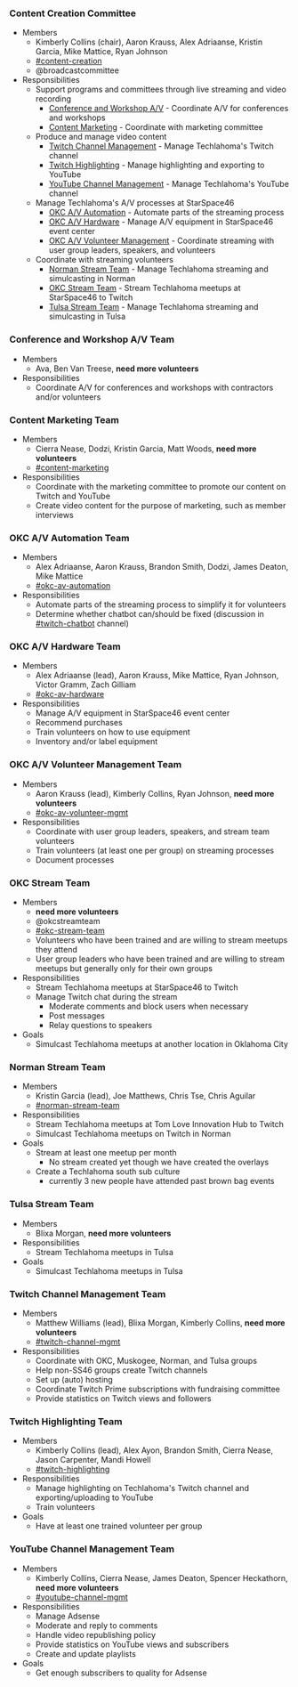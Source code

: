 ### Content Creation Committee
* Members
  * Kimberly Collins (chair), Aaron Krauss, Alex Adriaanse, Kristin Garcia, Mike Mattice, Ryan Johnson
  * [#content-creation](https://techlahoma.slack.com/messages/content-creation)
  * @broadcastcommittee
* Responsibilities
  * Support programs and committees through live streaming and video recording
    * [Conference and Workshop A/V](#conference-av-team) - Coordinate A/V for conferences and workshops
    * [Content Marketing](#content-marketing-team) - Coordinate with marketing committee
  * Produce and manage video content
    * [Twitch Channel Management](#twitch-channel-management-team) - Manage Techlahoma's Twitch channel
    * [Twitch Highlighting](#twitch-highlighting-team) - Manage highlighting and exporting to YouTube
    * [YouTube Channel Management](#youtube-channel-management-team) - Manage Techlahoma's YouTube channel
  * Manage Techlahoma's A/V processes at StarSpace46
    * [OKC A/V Automation](#okc-av-automation-team) - Automate parts of the streaming process
    * [OKC A/V Hardware](#okc-av-hardware-team) - Manage A/V equipment in StarSpace46 event center
    * [OKC A/V Volunteer Management](#okc-av-volunteer-management-team) - Coordinate streaming with user group leaders, speakers, and volunteers
  * Coordinate with streaming volunteers
    * [Norman Stream Team](#norman-stream-team) - Manage Techlahoma streaming and simulcasting in Norman
    * [OKC Stream Team](#okc-stream-team) - Stream Techlahoma meetups at StarSpace46 to Twitch
    * [Tulsa Stream Team](#tulsa-stream-team) - Manage Techlahoma streaming and simulcasting in Tulsa

### Conference and Workshop A/V Team
* Members
  * Ava, Ben Van Treese, **need more volunteers**
* Responsibilities
  * Coordinate A/V for conferences and workshops with contractors and/or volunteers

### Content Marketing Team
* Members
  * Cierra Nease, Dodzi, Kristin Garcia, Matt Woods, **need more volunteers**
  * [#content-marketing](https://techlahoma.slack.com/messages/content-marketing)
* Responsibilities
  * Coordinate with the marketing committee to promote our content on Twitch and YouTube
  * Create video content for the purpose of marketing, such as member interviews

### OKC A/V Automation Team
* Members
  * Alex Adriaanse, Aaron Krauss, Brandon Smith, Dodzi, James Deaton, Mike Mattice
  * [#okc-av-automation](https://techlahoma.slack.com/messages/okc-av-automation)
* Responsibilities
  * Automate parts of the streaming process to simplify it for volunteers
  * Determine whether chatbot can/should be fixed (discussion in [#twitch-chatbot](http://techlahoma.slack.com/messages/twitch-chatbot) channel)

### OKC A/V Hardware Team
* Members
  * Alex Adriaanse (lead), Aaron Krauss, Mike Mattice, Ryan Johnson, Victor Gramm, Zach Gilliam
  * [#okc-av-hardware](https://techlahoma.slack.com/messages/okc-av-hardware)
* Responsibilities
  * Manage A/V equipment in StarSpace46 event center
  * Recommend purchases
  * Train volunteers on how to use equipment
  * Inventory and/or label equipment

### OKC A/V Volunteer Management Team
* Members
  * Aaron Krauss (lead), Kimberly Collins, Ryan Johnson, **need more volunteers**
  * [#okc-av-volunteer-mgmt](https://techlahoma.slack.com/messages/okc-av-volunteer-mgmt)
* Responsibilities
  * Coordinate with user group leaders, speakers, and stream team volunteers
  * Train volunteers (at least one per group) on streaming processes
  * Document processes

### OKC Stream Team
* Members
  * **need more volunteers**
  * @okcstreamteam
  * [#okc-stream-team](https://techlahoma.slack.com/messages/okc-stream-team)
  * Volunteers who have been trained and are willing to stream meetups they attend
  * User group leaders who have been trained and are willing to stream meetups but generally only for their own groups
* Responsibilities
  * Stream Techlahoma meetups at StarSpace46 to Twitch
  * Manage Twitch chat during the stream
    * Moderate comments and block users when necessary
    * Post messages
    * Relay questions to speakers
* Goals
  * Simulcast Techlahoma meetups at another location in Oklahoma City

### Norman Stream Team
* Members
  * Kristin Garcia (lead), Joe Matthews, Chris Tse, Chris Aguilar
  * [#norman-stream-team](http://techlahoma.slack.com/messages/norman-stream-team)
* Responsibilities
  * Stream Techlahoma meetups at Tom Love Innovation Hub to Twitch
  * Simulcast Techlahoma meetups on Twitch in Norman
* Goals
  * Stream at least one meetup per month 
    * No stream created yet though we have created the overlays
  * Create a Techlahoma south sub culture 
    * currently 3 new people have attended past brown bag events

### Tulsa Stream Team
* Members
  * Blixa Morgan, **need more volunteers**
* Responsibilities
  * Stream Techlahoma meetups in Tulsa
* Goals
  * Simulcast Techlahoma meetups in Tulsa

### Twitch Channel Management Team
* Members
  * Matthew Williams (lead), Blixa Morgan, Kimberly Collins, **need more volunteers**
  * [#twitch-channel-mgmt](http://techlahoma.slack.com/messages/twitch-channel-mgmt)
* Responsibilities
  * Coordinate with OKC, Muskogee, Norman, and Tulsa groups
  * Help non-SS46 groups create Twitch channels
  * Set up (auto) hosting
  * Coordinate Twitch Prime subscriptions with fundraising committee
  * Provide statistics on Twitch views and followers

### Twitch Highlighting Team
* Members
  * Kimberly Collins (lead), Alex Ayon, Brandon Smith, Cierra Nease, Jason Carpenter, Mandi Howell
  * [#twitch-highlighting](http://techlahoma.slack.com/messages/twitch-highlighting)
* Responsibilities
  * Manage highlighting on Techlahoma's Twitch channel and exporting/uploading to YouTube
  * Train volunteers
* Goals
  * Have at least one trained volunteer per group

### YouTube Channel Management Team
* Members
  * Kimberly Collins, Cierra Nease, James Deaton, Spencer Heckathorn, **need more volunteers**
  * [#youtube-channel-mgmt](http://techlahoma.slack.com/messages/youtube-channel-mgmt)
* Responsibilities
  * Manage Adsense
  * Moderate and reply to comments
  * Handle video republishing policy
  * Provide statistics on YouTube views and subscribers
  * Create and update playlists
* Goals
  * Get enough subscribers to quality for Adsense
